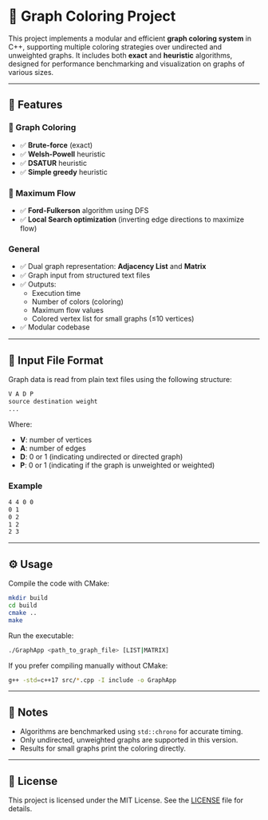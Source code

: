 # 🎨 Graph Coloring Project

This project implements a modular and efficient **graph coloring system** in C++, supporting multiple coloring strategies over undirected and unweighted graphs. It includes both **exact** and **heuristic** algorithms, designed for performance benchmarking and visualization on graphs of various sizes.

---

## 📂 Features

### 🎨 Graph Coloring

- ✅ **Brute-force** (exact)
- ✅ **Welsh-Powell** heuristic
- ✅ **DSATUR** heuristic
- ✅ **Simple greedy** heuristic

### 🔁 Maximum Flow

- ✅ **Ford-Fulkerson** algorithm using DFS
- ✅ **Local Search optimization** (inverting edge directions to maximize flow)

### General

- ✅ Dual graph representation: **Adjacency List** and **Matrix**
- ✅ Graph input from structured text files
- ✅ Outputs:
  - Execution time
  - Number of colors (coloring)
  - Maximum flow values
  - Colored vertex list for small graphs (≤10 vertices)
- ✅ Modular codebase

---

## 📄 Input File Format

Graph data is read from plain text files using the following structure:

```txt
V A D P
source destination weight
...
```

Where:

- **V**: number of vertices
- **A**: number of edges
- **D**: 0 or 1 (indicating undirected or directed graph)
- **P**: 0 or 1 (indicating if the graph is unweighted or weighted)

### Example

```txt
4 4 0 0
0 1
0 2
1 2
2 3
```

---

## ⚙️ Usage

Compile the code with CMake:

```bash
mkdir build
cd build
cmake ..
make
```

Run the executable:

```bash
./GraphApp <path_to_graph_file> [LIST|MATRIX]
```

If you prefer compiling manually without CMake:

```bash
g++ -std=c++17 src/*.cpp -I include -o GraphApp
```

---

## 🧪 Notes

- Algorithms are benchmarked using `std::chrono` for accurate timing.
- Only undirected, unweighted graphs are supported in this version.
- Results for small graphs print the coloring directly.

---

## 📜 License

This project is licensed under the MIT License. See the [LICENSE](LICENSE) file for details.

